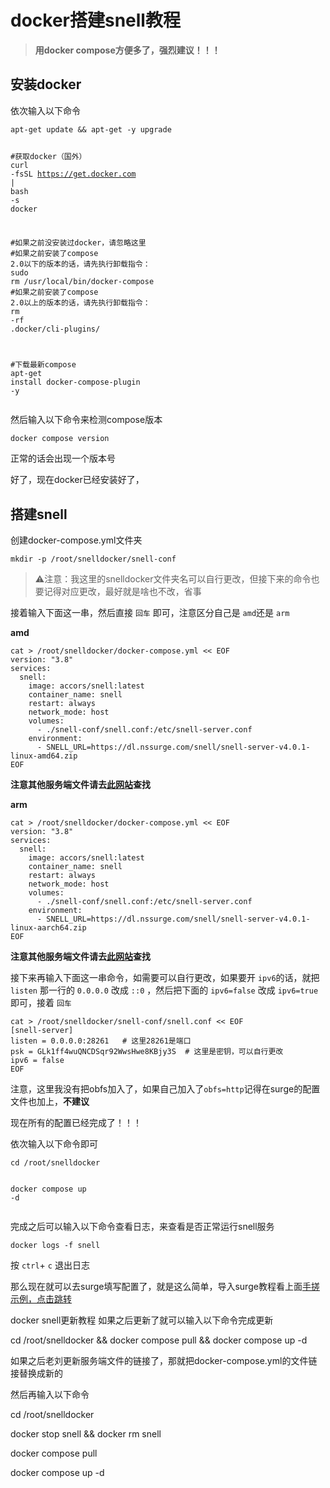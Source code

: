 <h1 id="docker搭建snell教程">docker搭建snell教程</h1>
<blockquote><p><strong>用docker compose方便多了，强烈建议！！！</strong></p></blockquote>
<h2 id="安装docker">安装docker</h2>
<p>依次输入以下命令</p>
<div class="code-toolbar"><pre class="language-shell line-numbers" tabindex="0"><code class="hljs language-shell"><span class="token function">apt-get</span> update <span class="token operator">&amp;&amp;</span> <span class="token function">apt-get</span> <span class="token parameter variable">-y</span> upgrade

<span class="token comment">#获取docker（国外）</span>
<span class="token function">curl</span> <span class="token parameter variable">-fsSL</span> https://get.docker.com <span class="token operator">|</span> <span class="token function">bash</span> <span class="token parameter variable">-s</span> <span class="token function">docker</span>

<span class="token comment">#如果之前没安装过docker，请忽略这里</span>
<span class="token comment">#如果之前安装了compose 2.0以下的版本的话，请先执行卸载指令：</span>
<span class="token function">sudo</span> <span class="token function">rm</span> /usr/local/bin/docker-compose
<span class="token comment">#如果之前安装了compose 2.0以上的版本的话，请先执行卸载指令：</span>
<span class="token function">rm</span> <span class="token parameter variable">-rf</span> .docker/cli-plugins/

<span class="token comment">#下载最新compose</span>
<span class="token function">apt-get</span> <span class="token function">install</span> docker-compose-plugin <span class="token parameter variable">-y</span></code></pre></div>
<p>然后输入以下命令来检测compose版本</p>
<div class="code-toolbar"><pre class="language-shell line-numbers" tabindex="0"><code class="hljs language-shell"><span class="token function">docker</span> compose version</code></pre></div>
<p>正常的话会出现一个版本号</p>
<p>好了，现在docker已经安装好了，</p>
<h2 id="搭建snell">搭建snell</h2>
<p>创建docker-compose.yml文件夹</p>
<div class="code-toolbar"><pre class="language-shell line-numbers" tabindex="0"><code class="hljs language-shell"><span class="token function">mkdir</span> <span class="token parameter variable">-p</span> /root/snelldocker/snell-conf</code></pre></div>
<blockquote><p>⚠️注意：我这里的snelldocker文件夹名可以自行更改，但接下来的命令也要记得对应更改，最好就是啥也不改，省事</p></blockquote>
<p>接着输入下面这一串，然后直接 <code>回车</code> 即可，注意区分自己是 <code>amd</code>还是 <code>arm</code></p>
<p><strong>amd</strong></p>
<div class="code-toolbar"><pre class="language-shell line-numbers" tabindex="0"><code class="hljs language-shell"><span class="token function">cat</span> <span class="token operator">&gt;</span> /root/snelldocker/docker-compose.yml <span class="token operator">&lt;&lt;</span> <span class="token string">EOF
version: "3.8" 
services:
  snell:
    image: accors/snell:latest
    container_name: snell
    restart: always
    network_mode: host
    volumes:
      - ./snell-conf/snell.conf:/etc/snell-server.conf
    environment:
      - SNELL_URL=https://dl.nssurge.com/snell/snell-server-v4.0.1-linux-amd64.zip
EOF</span></code></pre></div>
<p><strong>注意其他服务端文件请去</strong><a target="_blank" rel="noopener noreferrer nofollow" href="https://manual.nssurge.com/others/snell.html"><strong>此网站</strong></a><strong>查找</strong></p>
<p><strong>arm</strong></p>
<div class="code-toolbar"><pre class="language-shell line-numbers" tabindex="0"><code class="hljs language-shell"><span class="token function">cat</span> <span class="token operator">&gt;</span> /root/snelldocker/docker-compose.yml <span class="token operator">&lt;&lt;</span> <span class="token string">EOF
version: "3.8" 
services:
  snell:
    image: accors/snell:latest
    container_name: snell
    restart: always
    network_mode: host
    volumes:
      - ./snell-conf/snell.conf:/etc/snell-server.conf
    environment:
      - SNELL_URL=https://dl.nssurge.com/snell/snell-server-v4.0.1-linux-aarch64.zip
EOF</span></code></pre></div>
<p><strong>注意其他服务端文件请去</strong><a target="_blank" rel="noopener noreferrer nofollow" href="https://manual.nssurge.com/others/snell.html"><strong>此网站</strong></a><strong>查找</strong></p>
<p>接下来再输入下面这一串命令，如需要可以自行更改，如果要开 <code>ipv6</code>的话，就把 <code>listen</code> 那一行的 <code>0.0.0.0</code> 改成 <code>::0</code> ，然后把下面的 <code>ipv6=false</code> 改成 <code>ipv6=true</code> 即可，接着 <code>回车</code></p>
<div class="code-toolbar"><pre class="language-shell line-numbers" tabindex="0"><code class="hljs language-shell"><span class="token function">cat</span> <span class="token operator">&gt;</span> /root/snelldocker/snell-conf/snell.conf <span class="token operator">&lt;&lt;</span> <span class="token string">EOF
[snell-server]
listen = 0.0.0.0:28261   # 这里28261是端口
psk = GLk1ff4wuQNCDSqr92WwsHwe8KBjy3S  # 这里是密钥，可以自行更改
ipv6 = false
EOF</span></code></pre></div>
<p>注意，这里我没有把obfs加入了，如果自己加入了<code>obfs=http</code>记得在surge的配置文件也加上，<strong>不建议</strong></p>
<p>现在所有的配置已经完成了！！！</p>
<p>依次输入以下命令即可</p>
<div class="code-toolbar"><pre class="language-shell line-numbers" tabindex="0"><code class="hljs language-shell"><span class="token builtin class-name">cd</span> /root/snelldocker

<span class="token function">docker</span> compose up <span class="token parameter variable">-d</span></code></pre></div>
<p>完成之后可以输入以下命令查看日志，来查看是否正常运行snell服务</p>
<div class="code-toolbar"><pre class="language-shell line-numbers" tabindex="0"><code class="hljs language-shell"><span class="token function">docker</span> logs <span class="token parameter variable">-f</span> snell</code></pre></div>
<p>按&nbsp;<code>ctrl</code>+&nbsp;<code>c</code>&nbsp;退出日志</p>
<p>那么现在就可以去surge填写配置了，就是这么简单，导入surge教程看上面<a target="_self" rel="noopener noreferrer nofollow" href="#surge上导入节点" data-pjax-state="">手搓示例，点击跳转</a></p>
docker snell更新教程
如果之后更新了就可以输入以下命令完成更新

cd /root/snelldocker && docker compose pull && docker compose up -d

如果之后老刘更新服务端文件的链接了，那就把docker-compose.yml的文件链接替换成新的

然后再输入以下命令

cd /root/snelldocker
 
docker stop snell && docker rm snell

docker compose pull

docker compose up -d



